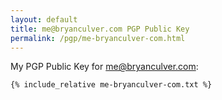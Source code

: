 ```yaml
---
layout: default
title: me@bryanculver.com PGP Public Key
permalink: /pgp/me-bryanculver-com.html
---
```


My PGP Public Key for me@bryanculver.com:

```
{% include_relative me-bryanculver-com.txt %}
```
